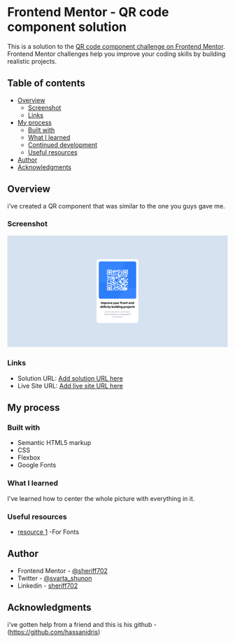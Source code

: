 # Frontend Mentor - QR code component solution

This is a solution to the [QR code component challenge on Frontend Mentor](https://www.frontendmentor.io/challenges/qr-code-component-iux_sIO_H). Frontend Mentor challenges help you improve your coding skills by building realistic projects. 

## Table of contents

- [Overview](#overview)
  - [Screenshot](#screenshot)
  - [Links](#links)
- [My process](#my-process)
  - [Built with](#built-with)
  - [What I learned](#what-i-learned)
  - [Continued development](#continued-development)
  - [Useful resources](#useful-resources)
- [Author](#author)
- [Acknowledgments](#acknowledgments)


## Overview

 i've created a QR component  that was similar to the one you guys gave me. 

### Screenshot

![](./SCREENSHOT.png)


### Links

- Solution URL: [Add solution URL here](https://github.com/Sheriff702/qr-code-component)
- Live Site URL: [Add live site URL here](https://sheriff702.github.io/qr-code-component/)

## My process

### Built with

- Semantic HTML5 markup
- CSS
- Flexbox
- Google Fonts




### What I learned

I've learned how to center the whole picture with everything in it. 






### Useful resources

- [resource 1](https://fonts.google.com/) -For Fonts




## Author


- Frontend Mentor - [@sheriff702](https://www.frontendmentor.io/profile/Sheriff702)
- Twitter - [@svarta_shunon](https://twitter.com/svarta_shunon)
- Linkedin - [sheriff702](https://www.linkedin.com/in/sheriff702/)



## Acknowledgments

i've gotten help from a friend and this is his github - (https://github.com/hassanidris)

